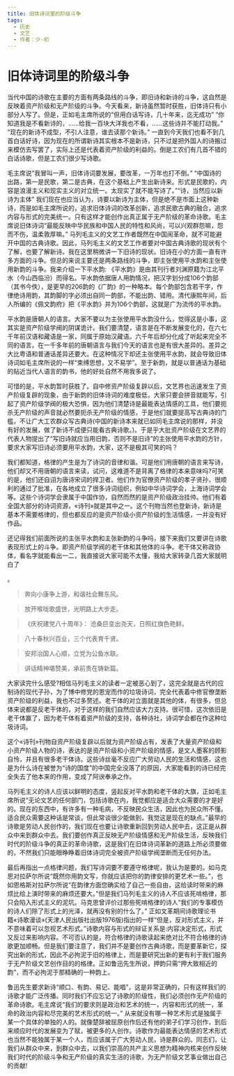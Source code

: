 ```yaml
---
title: 旧体诗词里的阶级斗争
tags:
  - 历史
  - 文艺
  - 作者：少-初
---
```


# 旧体诗词里的阶级斗争

当代中国的诗歌在主要的方面有两条路线的斗争，即旧诗和新诗的斗争，这自然是反映着资产阶级和无产阶级的斗争。今天看来，新诗虽然暂时获胜，旧体诗只有小部分人写了。但是，正如毛主席所说的“但用白话写诗，几十年来，迄无成功” “你知道我是不看新诗的，……给我一百块大洋我也不看，……这些诗并不能打动我。” “现在的新诗不成型，不引人注意，谁去读那个新诗。” 一直到今天我们也看不到几首白话好诗，因为现在的所谓新诗其实根本不是新诗，只不过是把外国人的诗搬过来模仿去写罢了，实际上还是代表着资产阶级的利益的。倒是工农们有几首不错的白话诗歌，但是工农们很少写诗歌。

毛主席说“我冒叫一声，旧体诗词要发展，要改革，一万年也打不倒。” “中国诗的出路，第一是民歌，第二是古典，在这个基础上产生出新诗来。形式是民歌的，内容是浪漫主义和现实主义的对立统一。太现实了就不能写诗了。”“诗，当然应以新诗为主体”
我们现在也应当认为，诗要以新诗为主体，但是绝不是市面上这种新诗，而是如毛主席所说的，追求旧体诗词的改革创新，追求民歌古典的融合，追求内容与形式的完美统一。只有这样才能创作出真正属于无产阶级的革命诗歌。毛主席说旧体诗词“最能反映中华民族和中国人民的特性和风尚，可以兴观群怨嘛，怨而不伤，温柔敦厚嘛。”
 马列毛主义的文艺工作者既然在中国闹革命，就不可能避开中国的古典诗歌。因此，马列毛主义的文艺工作者要对中国古典诗歌的现状有个了解，也要了解新诗。我在这里稍微讲一下旧诗的现状。旧诗在小的方面一直有许多方面的斗争。但总的来说主要还是两条路线的斗争，即主张使用平水韵和主张使用新韵的斗争。我来介绍一下平水韵:
《平水韵》是由其刊行者刘渊原籍为江北平水（今山西临汾）而得名。平水韵依据唐人用韵情况，把汉字划分成106个韵部（其书今佚），是更早的206韵的《广韵》的一种略本。每个韵部包含若干字，作律绝诗用韵，其韵脚的字必须出自同一韵部，不能出韵、错用。清代康熙年间，后人所编的《佩文韵府》把《平水韵》并为106个韵部，这就是广为流传的平水韵。

平水韵是唐朝人的语言。大家不要以为主张使用平水韵没什么，觉得这是小事，这其实是资产阶级学阀的阴谋诡计。我们要清楚，语言是在不断发展变化的，在六七千年前汉语和藏语是一家，同属于原始汉藏语。六千年后却分化成了听起来完全不同的语言。在一千多年前的唐朝语言与我们今天的语言也是有很大差异的。差异之大比粤语和普通话差异还要大。在这种情况下却还主张使用平水韵，就会导致旧体诗词如毛主席所说的一样“束缚思想，又不易学”。至于新韵，就是以普通话为基础的贴近当代人语言的韵书，他的好处自然不用我多说了。

可惜的是，平水韵暂时获胜了。自中修资产阶级复辟以后，文艺界也迅速发生了资产阶级复辟的现象，由于新韵的旧体诗词的难度极低，大家只要会拼音就能写，引起了资产阶级学阀的极大恐惧，因为他们清楚诗是最能表达情感的工具，他们要扼杀无产阶级的声音就必然要扼杀无产阶级的情感，于是他们就要提高写古典诗的门槛，不让广大工农群众写古典诗(中国的新诗本来就已如同毛主席说的那样，并没有好的发展，做了新诗不成便只能看古典诗歌。)。于是乎大批资产阶级在文艺界的代表人物提出了“写旧诗就应当用旧韵，否则不是旧诗”的主张使用平水韵的方针，要求大家写旧诗必须要用平水韵，大家，这不是极其可笑的吗？

我们都知道，格律的产生是为了诗词的音律和谐。可是他们用唐朝的语言来写诗，他们却又不用唐朝的语言来读，试问，这难道不是背离了格律的本来意味吗?可笑的是，他们还自诩为唐诗宋词的捍卫者。他们作为官僚资产阶级的孝子贤孙，很顺利的通过了批准，在各地成立了很多诗词组织，例如中华诗词学会，上海诗词学会等。这些个诗词学会隶属于中国作协，自然而然的是资产阶级政治挂帅。他们有着全国大部分的诗词资源，«诗刊»就是其中之一。这个刊物当然也登新诗，新诗是基本不需要格律的，但也都反应的是资产阶级小资产阶级的生活情感，一并没有好作品。

还记得我们前面所说的主张平水韵和主张新韵的斗争吗，接下来我们又要讲在诗歌表现形式上的斗争。即资产阶级学阀的老干体和其他体的斗争。老干体又称政协体，看名字就能看出一二，我直接说大家可能不太懂，我给大家转录几首大家就明白了

。
> 奔向小康争上游，和谐社会舞东风。

> 放开喉咙歌盛世，光明路上大步走。

> 《庆祝建党八十周年》：
> 沧桑巨变出尧天，日照红旗色艳鲜。

> 八十春秋兴百业，三个代表育千贤。

> 安邦治国人心顺，立党为公鱼水联。

> 讲话精神堪赞美，承前贵在铸新篇。


大家读完什么感受?相信马列毛主义的读者一定被恶心到了，这完全就是古代的应制诗的现代子孙，为了博中修党的恩宠而作的垃圾诗词，完全代表着中修官僚垄断资产阶级的利益，我也不过多赘述。老干体的对立面就是其他的体，有很多，但总体来说都是反老干体的，对于这样的我们自然应该大力支持。很可惜，这次依旧是老干体赢了，因为老干体有着资产阶级的支持，各种诗社，诗词学会都在作这种垃圾诗词。

这个«诗刊»刊物自资产阶级复辟以后就为资产阶级占有，发表了大量资产阶级和小资产阶级人物的诗，表达的是资产阶级和小资产阶级的情感，是文人墨客的顾影自怜，并且有很多老干体诗。这些诗丝毫不反应广大劳动人民的生活和情感，这也是为什么诗在被誉为“诗的国度”的中国完全没落了的原因，大家能看到的诗已经完全失去了他本来的作用，变成了阿谀奉承之作。

马列毛主义的诗人应该以鲜明的态度，竖起反对平水韵和老干体的大旗，正如毛主席所说“无论文艺的任何部门，包括诗歌在内，我觉都应是适合大众需要的才是好的。现在的东西中，有许多有一种毛病，不反映民众生活，因此也为民众所不懂。适合民众需要这种话是常谈，但此常谈很少能做到，我觉这是现在的缺点。”最早的诗歌是劳动人民创作的，我们现在也要让诗歌重新回到劳动人民中去，这正是从群众中来到群众中去。我们要创作真正反映无产阶级情感和无产阶级生活，反映我们时代的阶级斗争的真正的革命诗歌，这是我们在旧体诗词革新的道路上所必须要做的，不然我们只能眼睁睁着旧体诗词完全被资产阶级学阀垄断而无任何办法。

最后再指出一点格律问题，我们写诗词要不要遵守格律呢，我认为是要的。如马克思对拉萨尔所说“既然你用韵文写，你就应该把你的韵律安排的更艺术一些。”，也如恩格斯对拉萨尔所说“在韵律方面您确实给了自己一些自由，这给读时带来的麻烦比给上演时带来的麻烦还要大。”但是我们马列毛主义的诗人不应该死啃格律，那只会陷入形式主义的泥坑。马克思曾评价过那些死啃格律的诗人“我们的专事模仿的诗人们除了形式上的光泽，就再没有别的什么了。”
正如文革期间诗歌理论书籍«诗歌漫谈»(天津人民出版社出版1976版)指出的一样“但是，反对形式主义，并不意味着可以忽视艺术形式。”诗歌内容与形式的辩证关系是:内容决定形式，形式又反过来影响内容。不可否认的是，符合格律的诗歌读起来绝对比不符合格律的诗歌更加顺畅。但是我们要注意了，我们并不是要创作古典诗歌，而是要革新它，探究出新的形式，因此不必拘泥于旧的格律上，而是要研究出新的更有利于我们服务于无产阶级文艺创作目的的格律。正如鲁迅先生所说，押韵只需“押大致相近的韵”，而不必拘泥于那精确的一种韵上。

鲁迅先生要求新诗“顺口、有韵、易记、能唱”，这是非常正确的，只有这样我们的诗歌才能广泛传播。同时我们不应忘记了诗歌的阶级性，我们必须创作无产阶级的革命诗歌。毛主席说“我们的要求则是政治和艺术的统一，内容和形式的统一，革命的政治内容和尽完美的艺术形式的统一。”
从来就没有哪一种艺术形式是独属于某一个具体的单独的人的。就像楚辞被屈原创作后还有他的弟子们学习创作，到后来顺应时代的发展变为了赋，被更多的人创作。诗歌作为最能表达情感的艺术形式也当然不能独属于某一个人，而应该属于广大劳动人民，诗是群众的。同志们，让我们从群众中来，到群众中去，以我们崇高的共产主义思想为精神内核来创作反映我们时代的阶级斗争和无产阶级的真实生活的诗歌，为无产阶级文艺事业做出自己的贡献!
